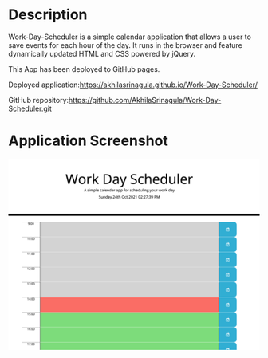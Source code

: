 # Description


Work-Day-Scheduler is a simple calendar application that allows a user to save events for each hour of the day. It runs in the browser and feature dynamically updated HTML and CSS powered by jQuery.

This App has been deployed to GitHub pages.

Deployed application:https://akhilasrinagula.github.io/Work-Day-Scheduler/

GitHub repository:https://github.com/AkhilaSrinagula/Work-Day-Scheduler.git


# Application Screenshot

![View](Assets/App.png)